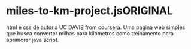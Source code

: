 # miles-to-km-project.jsORIGINAL
html e css de autoria UC DAVIS from coursera. Uma pagina web simples que busca converter milhas para kilometros como treinamento para aprimorar java script.
